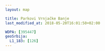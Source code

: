 ```yaml
---
layout: map

title: Parkovi Vrnjačke Banje
last_modified_at: 2018-05-20T16:01:50+02:00

WDPA: [395447]
geoSrbija:
  L1_183: [126]
---
```

